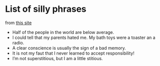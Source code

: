 # List of silly phrases
from [this site](https://holidappy.com/quotes/100-Funny-Sayings-Quotes-and-Phrases)

- Half of the people in the world are below average.
- I could tell that my parents hated me. My bath toys were a toaster an a radio.
- A clear conscience is usually the sign of a bad memory.
- It is not my faut that I never learned to accept responsibility!
- I’m not superstitious, but I am a little stitious.

